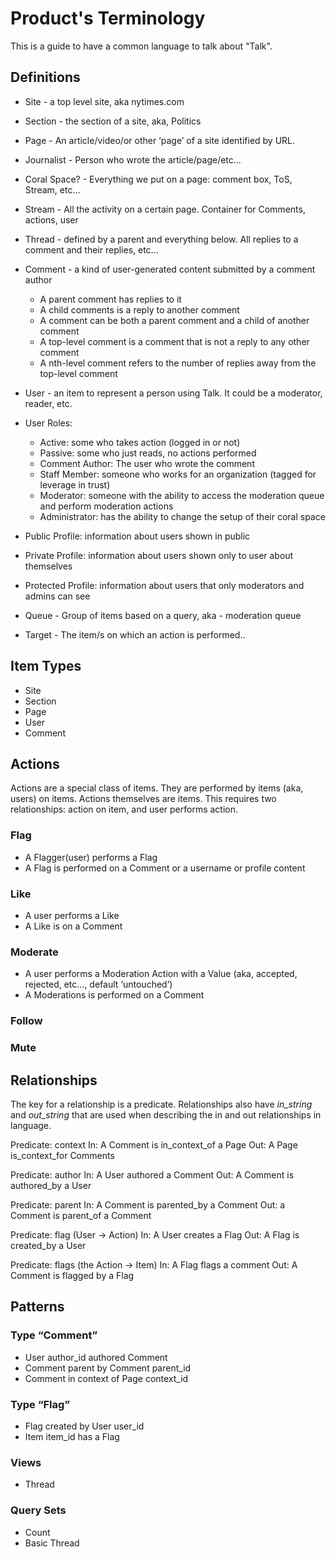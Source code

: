# Product's Terminology

This is a guide to have a common language to talk about "Talk".

## Definitions

* Site - a top level site, aka nytimes.com
* Section - the section of a site, aka, Politics
* Page - An article/video/or other ‘page’ of a site identified by URL.
* Journalist - Person who wrote the article/page/etc...
* Coral Space? - Everything we put on a page: comment box, ToS, Stream, etc…
* Stream - All the activity on a certain page. Container for Comments, actions, user
* Thread - defined by a parent and everything below. All replies to a comment and their replies, etc…
* Comment - a kind of user-generated content submitted by a comment author
  * A parent comment has replies to it
  * A child comments is a reply to another comment
  * A comment can be both a parent comment and a child of another comment
  * A top-level comment is a comment that is not a reply to any other comment
  * A nth-level comment refers to the number of replies away from the top-level comment

* User - an item to represent a person using Talk. It could be a moderator, reader, etc.
* User Roles:
  * Active: some who takes action (logged in or not)
  * Passive: some who just reads, no actions performed
  * Comment Author: The user who wrote the comment
  * Staff Member: someone who works for an organization (tagged for leverage in trust)
  * Moderator: someone with the ability to access the moderation queue and perform moderation actions
  * Administrator: has the ability to change the setup of their coral space
* Public Profile: information about users shown in public
* Private Profile: information about users shown only to user about themselves
* Protected Profile: information about users that only moderators and admins can see

* Queue - Group of items based on a query, aka - moderation queue
* Target - The item/s on which an action is performed..

## Item Types

* Site
* Section
* Page
* User
* Comment

##  Actions

Actions are a special class of items. They are performed by items (aka, users) on items. Actions themselves are items. This requires two relationships: action on item, and user performs action.

### Flag
* A Flagger(user) performs a Flag
* A Flag is performed on a Comment or a username or profile content

### Like
* A user performs a Like
* A Like is on a Comment

### Moderate
* A user performs a Moderation Action with a Value (aka, accepted, rejected, etc…, default ‘untouched’)
* A Moderations is performed on a Comment

### Follow
### Mute

## Relationships

The key for a relationship is a predicate.  Relationships also have _in_string_ and _out_string_ that are used when describing the in and out relationships in language.

Predicate: context
In: A Comment is in_context_of a Page
Out: A Page is_context_for Comments

Predicate: author
In: A User authored a Comment
Out: A Comment is authored_by a User

Predicate: parent
In: A Comment is parented_by a Comment
Out: a Comment is parent_of a Comment

Predicate: flag (User -> Action)
In: A User creates a Flag
Out: A Flag is created_by a User

Predicate: flags (the Action -> Item)
In: A Flag flags a comment
Out: A Comment is flagged by a Flag

## Patterns

### Type “Comment”
* User author_id authored Comment
* Comment parent by Comment parent_id
* Comment in context of Page context_id

### Type “Flag”
* Flag created by User user_id
* Item item_id has a Flag

### Views

* Thread

### Query Sets

* Count
* Basic Thread

